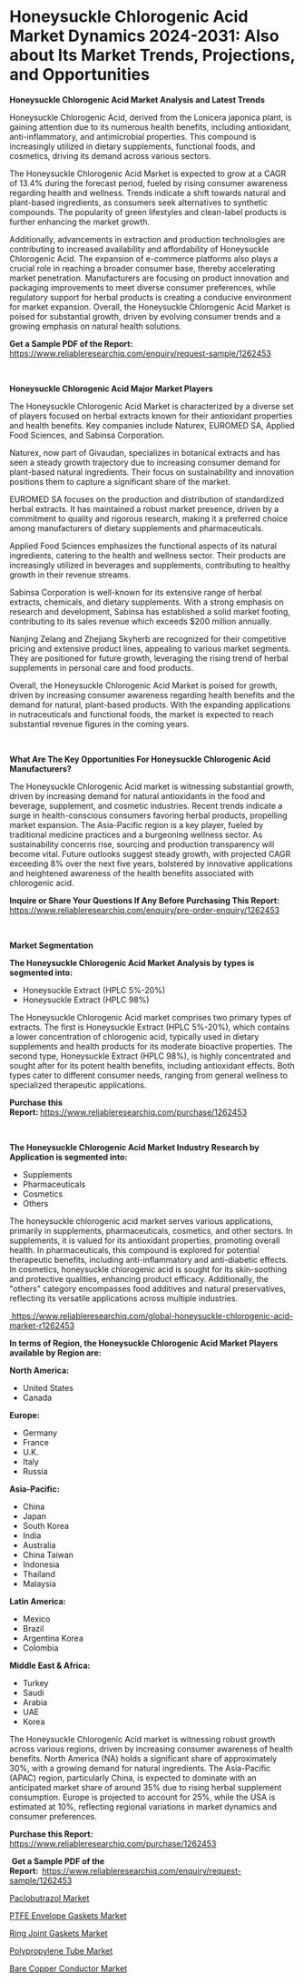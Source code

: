 <p><h1>Honeysuckle Chlorogenic Acid Market Dynamics 2024-2031: Also about Its Market Trends, Projections, and Opportunities</h1></p><p><strong>Honeysuckle Chlorogenic Acid Market Analysis and Latest Trends</strong></p>
<p><p>Honeysuckle Chlorogenic Acid, derived from the Lonicera japonica plant, is gaining attention due to its numerous health benefits, including antioxidant, anti-inflammatory, and antimicrobial properties. This compound is increasingly utilized in dietary supplements, functional foods, and cosmetics, driving its demand across various sectors. </p><p>The Honeysuckle Chlorogenic Acid Market is expected to grow at a CAGR of 13.4% during the forecast period, fueled by rising consumer awareness regarding health and wellness. Trends indicate a shift towards natural and plant-based ingredients, as consumers seek alternatives to synthetic compounds. The popularity of green lifestyles and clean-label products is further enhancing the market growth. </p><p>Additionally, advancements in extraction and production technologies are contributing to increased availability and affordability of Honeysuckle Chlorogenic Acid. The expansion of e-commerce platforms also plays a crucial role in reaching a broader consumer base, thereby accelerating market penetration. Manufacturers are focusing on product innovation and packaging improvements to meet diverse consumer preferences, while regulatory support for herbal products is creating a conducive environment for market expansion. Overall, the Honeysuckle Chlorogenic Acid Market is poised for substantial growth, driven by evolving consumer trends and a growing emphasis on natural health solutions.</p></p>
<p><strong>Get a Sample PDF of the Report:&nbsp;</strong> <a href="https://www.reliableresearchiq.com/enquiry/request-sample/1262453?utm_campaign=1834&utm_medium=2&utm_source=Github&utm_content=ia&utm_term=10122024&utm_id=honeysuckle-chlorogenic-acid">https://www.reliableresearchiq.com/enquiry/request-sample/1262453</a></p>
<p>&nbsp;</p>
<p><strong>Honeysuckle Chlorogenic Acid Major Market Players</strong></p>
<p><p>The Honeysuckle Chlorogenic Acid Market is characterized by a diverse set of players focused on herbal extracts known for their antioxidant properties and health benefits. Key companies include Naturex, EUROMED SA, Applied Food Sciences, and Sabinsa Corporation. </p><p>Naturex, now part of Givaudan, specializes in botanical extracts and has seen a steady growth trajectory due to increasing consumer demand for plant-based natural ingredients. Their focus on sustainability and innovation positions them to capture a significant share of the market.</p><p>EUROMED SA focuses on the production and distribution of standardized herbal extracts. It has maintained a robust market presence, driven by a commitment to quality and rigorous research, making it a preferred choice among manufacturers of dietary supplements and pharmaceuticals.</p><p>Applied Food Sciences emphasizes the functional aspects of its natural ingredients, catering to the health and wellness sector. Their products are increasingly utilized in beverages and supplements, contributing to healthy growth in their revenue streams.</p><p>Sabinsa Corporation is well-known for its extensive range of herbal extracts, chemicals, and dietary supplements. With a strong emphasis on research and development, Sabinsa has established a solid market footing, contributing to its sales revenue which exceeds $200 million annually.</p><p>Nanjing Zelang and Zhejiang Skyherb are recognized for their competitive pricing and extensive product lines, appealing to various market segments. They are positioned for future growth, leveraging the rising trend of herbal supplements in personal care and food products.</p><p>Overall, the Honeysuckle Chlorogenic Acid Market is poised for growth, driven by increasing consumer awareness regarding health benefits and the demand for natural, plant-based products. With the expanding applications in nutraceuticals and functional foods, the market is expected to reach substantial revenue figures in the coming years.</p></p>
<p>&nbsp;</p>
<p><strong>What Are The Key Opportunities For Honeysuckle Chlorogenic Acid Manufacturers?</strong></p>
<p><p>The Honeysuckle Chlorogenic Acid market is witnessing substantial growth, driven by increasing demand for natural antioxidants in the food and beverage, supplement, and cosmetic industries. Recent trends indicate a surge in health-conscious consumers favoring herbal products, propelling market expansion. The Asia-Pacific region is a key player, fueled by traditional medicine practices and a burgeoning wellness sector. As sustainability concerns rise, sourcing and production transparency will become vital. Future outlooks suggest steady growth, with projected CAGR exceeding 8% over the next five years, bolstered by innovative applications and heightened awareness of the health benefits associated with chlorogenic acid.</p></p>
<p><strong>Inquire or Share Your Questions If Any Before Purchasing This Report:</strong> <a href="https://www.reliableresearchiq.com/enquiry/pre-order-enquiry/1262453?utm_campaign=1834&utm_medium=2&utm_source=Github&utm_content=ia&utm_term=10122024&utm_id=honeysuckle-chlorogenic-acid">https://www.reliableresearchiq.com/enquiry/pre-order-enquiry/1262453</a></p>
<p>&nbsp;</p>
<p><strong>Market Segmentation</strong></p>
<p><strong>The Honeysuckle Chlorogenic Acid Market Analysis by types is segmented into:</strong></p>
<p><ul><li>Honeysuckle Extract (HPLC 5%-20%)</li><li>Honeysuckle Extract (HPLC 98%)</li></ul></p>
<p><p>The Honeysuckle Chlorogenic Acid market comprises two primary types of extracts. The first is Honeysuckle Extract (HPLC 5%-20%), which contains a lower concentration of chlorogenic acid, typically used in dietary supplements and health products for its moderate bioactive properties. The second type, Honeysuckle Extract (HPLC 98%), is highly concentrated and sought after for its potent health benefits, including antioxidant effects. Both types cater to different consumer needs, ranging from general wellness to specialized therapeutic applications.</p></p>
<p><strong>Purchase this Report:&nbsp;</strong><a href="https://www.reliableresearchiq.com/purchase/1262453?utm_campaign=1834&utm_medium=2&utm_source=Github&utm_content=ia&utm_term=10122024&utm_id=honeysuckle-chlorogenic-acid">https://www.reliableresearchiq.com/purchase/1262453</a></p>
<p>&nbsp;</p>
<p><strong>The Honeysuckle Chlorogenic Acid Market Industry Research by Application is segmented into:</strong></p>
<p><ul><li>Supplements</li><li>Pharmaceuticals</li><li>Cosmetics</li><li>Others</li></ul></p>
<p><p>The honeysuckle chlorogenic acid market serves various applications, primarily in supplements, pharmaceuticals, cosmetics, and other sectors. In supplements, it is valued for its antioxidant properties, promoting overall health. In pharmaceuticals, this compound is explored for potential therapeutic benefits, including anti-inflammatory and anti-diabetic effects. In cosmetics, honeysuckle chlorogenic acid is sought for its skin-soothing and protective qualities, enhancing product efficacy. Additionally, the "others" category encompasses food additives and natural preservatives, reflecting its versatile applications across multiple industries.</p></p>
<p><a href="https://www.reliableresearchiq.com/global-honeysuckle-chlorogenic-acid-market-r1262453?utm_campaign=1834&utm_medium=2&utm_source=Github&utm_content=ia&utm_term=10122024&utm_id=honeysuckle-chlorogenic-acid">&nbsp;https://www.reliableresearchiq.com/global-honeysuckle-chlorogenic-acid-market-r1262453</a></p>
<p><strong>In terms of Region, the Honeysuckle Chlorogenic Acid Market Players available by Region are:</strong></p>
<p>
    <p> <strong> North America: </strong>
        <ul>
            <li>United States</li>
            <li>Canada</li>
        </ul>
        </p> 
    <p> <strong> Europe: </strong>
        <ul>
            <li>Germany</li>
            <li>France</li>
            <li>U.K.</li>
            <li>Italy</li>
            <li>Russia</li>
        </ul>
        </p> 
    <p> <strong> Asia-Pacific: </strong>
        <ul>
            <li>China</li>
            <li>Japan</li>
            <li>South Korea</li>
            <li>India</li>
            <li>Australia</li>
            <li>China Taiwan</li>
            <li>Indonesia</li>
            <li>Thailand</li>
            <li>Malaysia</li>
        </ul>
        </p> 
    <p> <strong> Latin America: </strong>
        <ul>
            <li>Mexico</li>
            <li>Brazil</li>
            <li>Argentina Korea</li>
            <li>Colombia</li>
        </ul>
        </p> 
    <p> <strong> Middle East & Africa: </strong>
        <ul>
            <li>Turkey</li>
            <li>Saudi</li>
            <li>Arabia</li>
            <li>UAE</li>
            <li>Korea</li>
        </ul>
    </p>
    </p>
<p><p>The Honeysuckle Chlorogenic Acid market is witnessing robust growth across various regions, driven by increasing consumer awareness of health benefits. North America (NA) holds a significant share of approximately 30%, with a growing demand for natural ingredients. The Asia-Pacific (APAC) region, particularly China, is expected to dominate with an anticipated market share of around 35% due to rising herbal supplement consumption. Europe is projected to account for 25%, while the USA is estimated at 10%, reflecting regional variations in market dynamics and consumer preferences.</p></p>
<p><strong>Purchase this Report: </strong><a href="https://www.reliableresearchiq.com/purchase/1262453?utm_campaign=1834&utm_medium=2&utm_source=Github&utm_content=ia&utm_term=10122024&utm_id=honeysuckle-chlorogenic-acid">https://www.reliableresearchiq.com/purchase/1262453</a></p>
<p>&nbsp;<strong>Get a Sample PDF of the Report:&nbsp;&nbsp;</strong><a href="https://www.reliableresearchiq.com/enquiry/request-sample/1262453?utm_campaign=1834&utm_medium=2&utm_source=Github&utm_content=ia&utm_term=10122024&utm_id=honeysuckle-chlorogenic-acid">https://www.reliableresearchiq.com/enquiry/request-sample/1262453</a></p>
<p><strong></strong></p>
<p><p><a href="https://www.linkedin.com/pulse/paclobutrazol-market-overview-regional-outlook-competitive-strategies-g7b1f?utm_campaign=1834&utm_medium=2&utm_source=Github&utm_content=ia&utm_term=10122024&utm_id=honeysuckle-chlorogenic-acid">Paclobutrazol Market</a></p><p><a href="https://www.linkedin.com/pulse/ptfe-envelope-gaskets-market-analysis-report-provides-trend-ttkmf?utm_campaign=1834&utm_medium=2&utm_source=Github&utm_content=ia&utm_term=10122024&utm_id=honeysuckle-chlorogenic-acid">PTFE Envelope Gaskets Market</a></p><p><a href="https://www.linkedin.com/pulse/projected-revenue-growth-ring-joint-gaskets-market-42-cagr-2024-9daof?utm_campaign=1834&utm_medium=2&utm_source=Github&utm_content=ia&utm_term=10122024&utm_id=honeysuckle-chlorogenic-acid">Ring Joint Gaskets Market</a></p><p><a href="https://www.linkedin.com/pulse/analyzing-polypropylene-tube-market-expected-cagr-89-key-drivers-i15jf?utm_campaign=1834&utm_medium=2&utm_source=Github&utm_content=ia&utm_term=10122024&utm_id=honeysuckle-chlorogenic-acid">Polypropylene Tube Market</a></p><p><a href="https://www.linkedin.com/pulse/global-bare-copper-conductor-market-forecast-2024-2031-sustained-kf7bf?utm_campaign=1834&utm_medium=2&utm_source=Github&utm_content=ia&utm_term=10122024&utm_id=honeysuckle-chlorogenic-acid">Bare Copper Conductor Market</a></p></p>